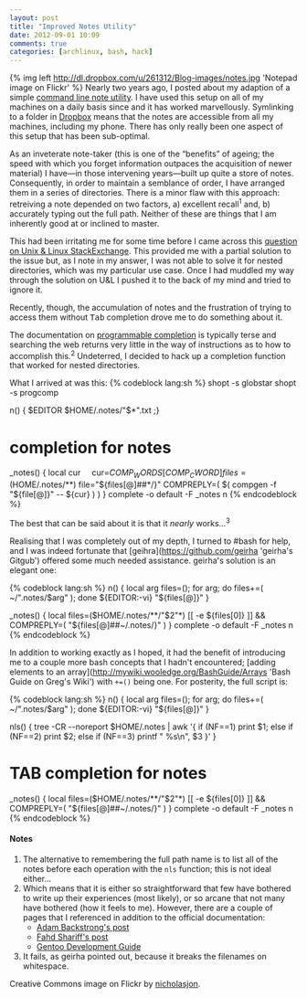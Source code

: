 ```yaml
---
layout: post
title: "Improved Notes Utility"
date: 2012-09-01 10:09
comments: true
categories: [archlinux, bash, hack]
---
```

{% img left http://dl.dropbox.com/u/261312/Blog-images/notes.jpg 'Notepad image on Flickr' %}
Nearly two years ago, I posted about my adaption of a simple
[command line note utility](http://jasonwryan.com/blog/2010/09/28/command-line-notes/ 'My post in 2010').
I have used this setup on all of my machines on a daily basis since and it has worked
marvellously. Symlinking to a folder in 
[Dropbox](https://www.dropbox.com/home 'Dropbox home') means that the notes are accessible
from all my machines, including my phone. There has only really been one aspect of this setup
that has been sub-optimal.

As an inveterate note-taker (this is one of the “benefits” of ageing; the speed with
which you forget information outpaces the acquisition of newer material) I have—in
those intervening years—built up quite a store of notes. Consequently, in order to
maintain a semblance of order, I have arranged them in a series of directories. There
is a minor flaw with this approach: retreiving a note depended on two factors, a) excellent
recall<sup>1</sup> and, b) accurately typing out the full path. Neither of these are things that I
am inherently good at or inclined to master.

This had been irritating me for some time before I came across this
[question on Unix &amp; Linux StackExchange](http://unix.stackexchange.com/questions/11906/how-to-change-the-target-directory-for-tab-completion 'Tab completion for notes function').
This provided me with a partial solution to the issue but, as I note in my answer, I was not 
able to solve it for nested directories, which was my particular use case. Once I had
muddled my way through the solution on U&amp;L I pushed it to the back of my mind and 
tried to ignore it.

Recently, though, the accumulation of notes and the frustration of trying to access them
without <kbd>Tab</kbd> completion drove me to do something about it. 

The documentation on 
[programmable completion](http://www.gnu.org/software/bash/manual/html_node/Programmable-Completion-Builtins.html 'Bash Manual')
is typically terse and searching the web returns very little in the way of instructions
as to how to accomplish this.<sup>2</sup> Undeterred, I decided to hack up a completion
function that worked for nested directories.

What I arrived at was this:
{% codeblock lang:sh %}
shopt -s globstar
shopt -s progcomp

n() { $EDITOR $HOME/.notes/"$*".txt ;}

 # completion for notes
_notes() {
local cur 
    cur=${COMP_WORDS[COMP_CWORD]}
    files=($HOME/.notes/**)
    file="${files[@]##*/}"
    COMPREPLY=( $( compgen -f "${file[@]}" -- ${cur} ) )
}
complete -o default -F _notes n
{% endcodeblock %}

The best that can be said about it is that it *nearly* works…<sup>3</sup> 

Realising that I was completely out of my depth, I turned to #bash for help, and
I was indeed fortunate that 
[geihra](https://github.com/geirha 'geirha's Gitgub') offered some much needed
assistance. geirha's solution is an elegant one:

{% codeblock lang:sh %}
n() { 
local arg files=(); for arg; do files+=( ~/".notes/$arg" ); done
${EDITOR:-vi} "${files[@]}" 
}

_notes() {
local files=($HOME/.notes/**/"$2"*)
    [[ -e ${files[0]} ]] && COMPREPLY=( "${files[@]##~/.notes/}" )
}
complete -o default -F _notes n
{% endcodeblock %}

In addition to working exactly as I hoped, it had the benefit of introducing me
to a couple more bash concepts that I hadn't encountered; 
[adding elements to an array](http://mywiki.wooledge.org/BashGuide/Arrays 'Bash Guide on Greg's Wiki') 
with `+=()` being one. For posterity, the full script is:

{% codeblock lang:sh %}
n() { 
local arg files=(); for arg; do files+=( ~/".notes/$arg" ); done
${EDITOR:-vi} "${files[@]}" 
}

nls() {
tree -CR --noreport $HOME/.notes | awk '{ 
    if (NF==1) print $1; 
    else if (NF==2) print $2; 
    else if (NF==3) printf "  %s\n", $3 
    }'
}

 # TAB completion for notes
_notes() {
local files=($HOME/.notes/**/"$2"*)
    [[ -e ${files[0]} ]] && COMPREPLY=( "${files[@]##~/.notes/}" )
}
complete -o default -F _notes n
{% endcodeblock %}

#### Notes
1. The alternative to remembering the full path name is to list all of the notes before
each operation with the `nls` function; this is not ideal either…
2. Which means that it is either so straightforward that few have bothered to write up their
experiences (most likely), or so arcane that not many have bothered (how it
feels to me). However, there are a couple of pages that I referenced in addition 
to the official documentation:
    * [Adam Backstrong's post](http://www.gnu.org/software/bash/manual/html_node/Programmable-Completion-Builtins.html)
    * [Fahd Shariff's post](http://fahdshariff.blogspot.co.nz/2011/04/writing-your-own-bash-completion.html)
    * [Gentoo Development Guide](http://devmanual.gentoo.org/tasks-reference/completion/index.html)
3. It fails, as geirha pointed out, because it breaks the filenames on whitespace.

Creative Commons image on Flickr by
[nicholasjon](http://www.flickr.com/photos/nicholasjon/4101203095/ 'Field Notes etc on Flickr').
